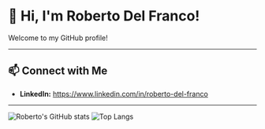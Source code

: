 # 👋 Hi, I'm Roberto Del Franco!

Welcome to my GitHub profile!

---

## 📫 Connect with Me

- **LinkedIn:** https://www.linkedin.com/in/roberto-del-franco

---

![Roberto's GitHub stats](https://github-readme-stats.vercel.app/api?username=robertodelfranco&count_private=true&show_icons=true&theme=radical)
![Top Langs](https://github-readme-stats.vercel.app/api/top-langs/?username=robertodelfranco&card_width=400&card_heigth=300&theme=radical)
